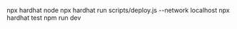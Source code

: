 
  




                 
                 
                  
  

   npx hardhat node 
   npx hardhat run scripts/deploy.js --network localhost 
   npx hardhat test
  npm run dev


